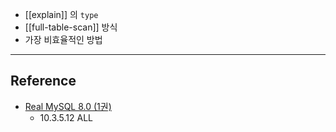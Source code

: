 - [[explain]] 의 `type`
- [[full-table-scan]] 방식
- 가장 비효율적인 방법

---
## Reference
 -  [Real MySQL 8.0 (1권)](https://product.kyobobook.co.kr/detail/S000001766482)
	- 10.3.5.12 ALL